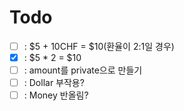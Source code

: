 # Todo

- [ ] : $5 + 10CHF = $10(환율이 2:1일 경우)
- [x] : $5 * 2 = $10
- [ ] : amount를 private으로 만들기
- [ ] : Dollar 부작용?
- [ ] : Money 반올림?

